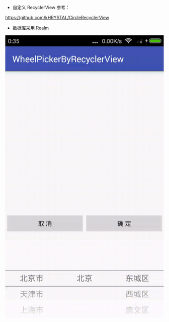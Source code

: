 * 自定义 RecyclerView 参考：

https://github.com/kHRYSTAL/CircleRecyclerView

* 数据库采用 Realm

![](screenshot/device-2017-04-07-003614.gif)